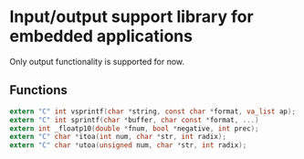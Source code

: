 # Input/output support library for embedded applications

Only output functionality is supported for now.

## Functions

```C
extern "C" int vsprintf(char *string, const char *format, va_list ap);
extern "C" int sprintf(char *buffer, char const *format, ...)
extern int _floatp10(double *fnum, bool *negative, int prec);
extern "C" char *itoa(int num, char *str, int radix);
extern "C" char *utoa(unsigned num, char *str, int radix);

```
